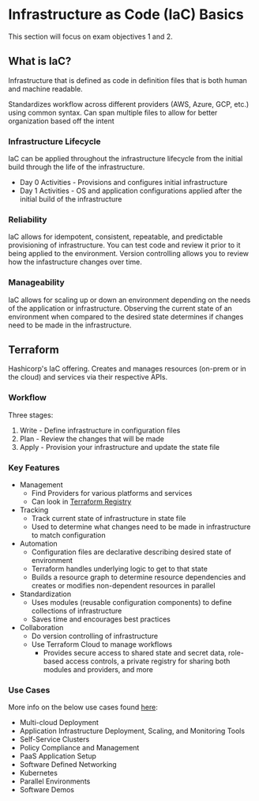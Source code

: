 # Infrastructure as Code (IaC) Basics

This section will focus on exam objectives 1 and 2.

## What is IaC?

Infrastructure that is defined as code in definition files that is both human and machine readable.

Standardizes workflow across different providers (AWS, Azure, GCP, etc.) using common syntax. Can span multiple files to allow for better organization based off the intent

### Infrastructure Lifecycle
IaC can be applied throughout the infrastructure lifecycle from the initial build through the life of the infrastructure.
* Day 0 Activities - Provisions and configures initial infrastructure
* Day 1 Activities - OS and application configurations applied after the initial build of the infrastructure
 
### Reliability
IaC allows for idempotent, consistent, repeatable, and predictable provisioning of infrastructure. You can test code and review it prior to it being applied to the environment. Version controlling allows you to review how the infastructure changes over time.

### Manageability
IaC allows for scaling up or down an environment depending on the needs of the application or infrastructure. Observing the current state of an environment when compared to the desired state determines if changes need to be made in the infrastructure. 

## Terraform
Hashicorp's IaC offering. Creates and manages resources (on-prem or in the cloud) and services via their respective APIs.

### Workflow
Three stages:
1. Write - Define infrastructure in configuration files
2. Plan - Review the changes that will be made
3. Apply - Provision your infrastructure and update the state file

### Key Features
* Management
	* Find Providers for various platforms and services
	* Can look in [Terraform Registry](https://registry.terraform.io/)
* Tracking
	* Track current state of infrastructure in state file
	* Used to determine what changes need to be made in infrastructure to match configuration
* Automation
	* Configuration files are declarative describing desired state of environment
	* Terraform handles underlying logic to get to that state
	* Builds a resource graph to determine resource dependencies and creates or modifies non-dependent resources in parallel
* Standardization
	* Uses modules (reusable configuration components) to define collections of infrastructure
	* Saves time and encourages best practices
* Collaboration
	* Do version controlling of infrastructure
	* Use Terraform Cloud to manage workflows
		* Provides secure access to shared state and secret data, role-based access controls, a private registry for sharing both modules and providers, and more

### Use Cases
More info on the below use cases found [here](https://developer.hashicorp.com/terraform/intro/v1.1.x/use-cases):
* Multi-cloud Deployment
* Application Infrastructure Deployment, Scaling, and Monitoring Tools
* Self-Service Clusters
* Policy Compliance and Management
* PaaS Application Setup
* Software Defined Networking
* Kubernetes
* Parallel Environments
* Software Demos
